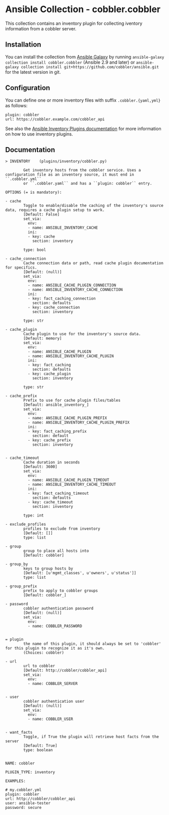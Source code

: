 # Ansible Collection - cobbler.cobbler

This collection contains an inventory plugin for collecting iventory
information from a cobbler server.

## Installation

You can install the collection from [Ansible Galaxy](https://galaxy.ansible.com/cobbler/cobbler)
by running `ansible-galaxy collection install cobbler.cobbler` (Ansible 2.9 and later) or
`ansible-galaxy collection install git+https://github.com/cobbler/ansible.git` for the latest
version in git.

## Configuration

You can define one or more inventory files with suffix `.cobbler.{yaml,yml}` as follows:

```
plugin: cobbler
url: https://cobbler.example.com/cobbler_api
```

See also the [Ansible Inventory Plugins documentation](https://docs.ansible.com/ansible/latest/plugins/inventory.html)
for more information on how to use inventory plugins.

## Documentation
```
> INVENTORY    (plugins/inventory/cobbler.py)

        Get inventory hosts from the cobbler service. Uses a configuration file as an inventory source, it must end in ``.cobbler.yml``
        or ``.cobbler.yaml`` and has a ``plugin: cobbler`` entry.

OPTIONS (= is mandatory):

- cache
        Toggle to enable/disable the caching of the inventory's source data, requires a cache plugin setup to work.
        [Default: False]
        set_via:
          env:
          - name: ANSIBLE_INVENTORY_CACHE
          ini:
          - key: cache
            section: inventory
        
        type: bool

- cache_connection
        Cache connection data or path, read cache plugin documentation for specifics.
        [Default: (null)]
        set_via:
          env:
          - name: ANSIBLE_CACHE_PLUGIN_CONNECTION
          - name: ANSIBLE_INVENTORY_CACHE_CONNECTION
          ini:
          - key: fact_caching_connection
            section: defaults
          - key: cache_connection
            section: inventory
        
        type: str

- cache_plugin
        Cache plugin to use for the inventory's source data.
        [Default: memory]
        set_via:
          env:
          - name: ANSIBLE_CACHE_PLUGIN
          - name: ANSIBLE_INVENTORY_CACHE_PLUGIN
          ini:
          - key: fact_caching
            section: defaults
          - key: cache_plugin
            section: inventory
        
        type: str

- cache_prefix
        Prefix to use for cache plugin files/tables
        [Default: ansible_inventory_]
        set_via:
          env:
          - name: ANSIBLE_CACHE_PLUGIN_PREFIX
          - name: ANSIBLE_INVENTORY_CACHE_PLUGIN_PREFIX
          ini:
          - key: fact_caching_prefix
            section: default
          - key: cache_prefix
            section: inventory
        

- cache_timeout
        Cache duration in seconds
        [Default: 3600]
        set_via:
          env:
          - name: ANSIBLE_CACHE_PLUGIN_TIMEOUT
          - name: ANSIBLE_INVENTORY_CACHE_TIMEOUT
          ini:
          - key: fact_caching_timeout
            section: defaults
          - key: cache_timeout
            section: inventory
        
        type: int

- exclude_profiles
        profiles to exclude from inventory
        [Default: []]
        type: list

- group
        group to place all hosts into
        [Default: cobbler]

- group_by
        keys to group hosts by
        [Default: [u'mgmt_classes', u'owners', u'status']]
        type: list

- group_prefix
        prefix to apply to cobbler groups
        [Default: cobbler_]

- password
        cobbler authentication password
        [Default: (null)]
        set_via:
          env:
          - name: COBBLER_PASSWORD
        

= plugin
        the name of this plugin, it should always be set to 'cobbler' for this plugin to recognize it as it's own.
        (Choices: cobbler)

- url
        url to cobbler
        [Default: http://cobbler/cobbler_api]
        set_via:
          env:
          - name: COBBLER_SERVER
        

- user
        cobbler authentication user
        [Default: (null)]
        set_via:
          env:
          - name: COBBLER_USER
        

- want_facts
        Toggle, if True the plugin will retrieve host facts from the server
        [Default: True]
        type: boolean


NAME: cobbler

PLUGIN_TYPE: inventory

EXAMPLES:

# my.cobbler.yml
plugin: cobbler
url: http://cobbler/cobbler_api
user: ansible-tester
password: secure
```
